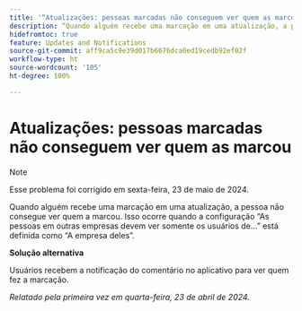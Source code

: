 ```yaml
---
title: '“Atualizações: pessoas marcadas não conseguem ver quem as marcou”'
description: “Quando alguém recebe uma marcação em uma atualização, a pessoa não consegue ver quem a marcou. Isso ocorre quando a configuração As pessoas em outras empresas devem ver somente os usuários de... está definida como A empresa deles.”
hidefromtoc: true
feature: Updates and Notifications
source-git-commit: aff9ca5c9e39d017b6676dca0ed19cedb92ef02f
workflow-type: ht
source-wordcount: '105'
ht-degree: 100%

---
```



# Atualizações: pessoas marcadas não conseguem ver quem as marcou

>[!NOTE]
>
>Esse problema foi corrigido em sexta-feira, 23 de maio de 2024.

Quando alguém recebe uma marcação em uma atualização, a pessoa não consegue ver quem a marcou. Isso ocorre quando a configuração “As pessoas em outras empresas devem ver somente os usuários de...” está definida como “A empresa deles”.

**Solução alternativa**

Usuários recebem a notificação do comentário no aplicativo para ver quem fez a marcação.

_Relatado pela primeira vez em quarta-feira, 23 de abril de 2024._

